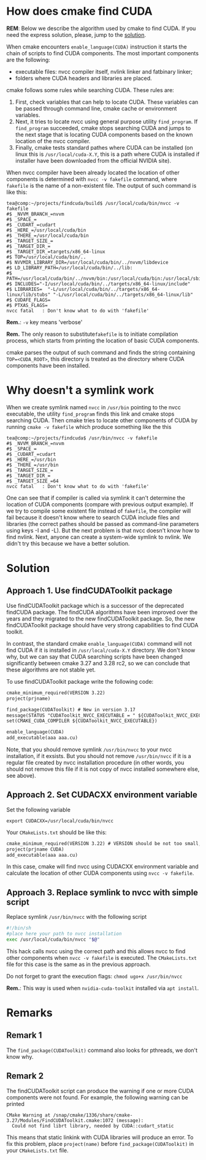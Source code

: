 # How does cmake find CUDA

**REM**: Below we describe the algorithm used by cmake to find CUDA. If you need the express solution, please, jump to the [solution](#solution).

When cmake encounters `enable_language(CUDA)` instruction it starts the chain of scripts to find CUDA components. The most important components are the following:


* executable files: nvcc compiler itself, nvlink linker and fatbinary linker;
* folders where CUDA headers and libraries are placed.

cmake follows some rules while searching CUDA. These rules are:

1. First, check variables that can help to locate CUDA. These variables can be passed through command line, cmake cache or environment variables.
2. Next, it tries to locate nvcc using general purpose utility `find_program`. If `find_program` succeeded, cmake stops searching CUDA and jumps to the next stage that is locating CUDA components based on the known location of the nvcc compiler.
3. Finally, cmake tests standard pathes where CUDA can be installed (on linux this is `/usr/local/cuda-X.Y`, this is a path where CUDA is installed if installer have been downloaded from the official NVIDIA site).

When nvcc compiler have been already located the location of other components is determined with `nvcc -v fakefile` command, where `fakefile` is the name of a non-existent file.
The output of such command is like this:

```console
tea@comp:~/projects/findcuda/build$ /usr/local/cuda/bin/nvcc -v fakefile
#$ _NVVM_BRANCH_=nvvm
#$ _SPACE_= 
#$ _CUDART_=cudart
#$ _HERE_=/usr/local/cuda/bin
#$ _THERE_=/usr/local/cuda/bin
#$ _TARGET_SIZE_=
#$ _TARGET_DIR_=
#$ _TARGET_DIR_=targets/x86_64-linux
#$ TOP=/usr/local/cuda/bin/..
#$ NVVMIR_LIBRARY_DIR=/usr/local/cuda/bin/../nvvm/libdevice
#$ LD_LIBRARY_PATH=/usr/local/cuda/bin/../lib:
#$ PATH=/usr/local/cuda/bin/../nvvm/bin:/usr/local/cuda/bin:/usr/local/sbin:/usr/local/bin:/usr/sbin:/usr/bin:/sbin:/bin:/usr/games:/usr/local/games:/snap/bin:/snap/bin
#$ INCLUDES="-I/usr/local/cuda/bin/../targets/x86_64-linux/include"  
#$ LIBRARIES=  "-L/usr/local/cuda/bin/../targets/x86_64-linux/lib/stubs" "-L/usr/local/cuda/bin/../targets/x86_64-linux/lib"
#$ CUDAFE_FLAGS=
#$ PTXAS_FLAGS=
nvcc fatal   : Don't know what to do with 'fakefile'
```
**Rem.**: `-v` key means 'verbose'

**Rem.** The only reason to substitute`fakefile` is to initiate compilation process, which starts from printing the location of basic CUDA components.

cmake parses the output of such command and finds the string containing `TOP=<CUDA_ROOT>`, this directory is treated as the directory where CUDA components have been installed.


# Why doesn't a symlink work

When we create symlink named `nvcc` in `/usr/bin` pointing to the nvcc executable, the utility `find_program` finds this link and cmake stops searching CUDA. Then cmake tries to locate
other components of CUDA by running `cmake -v fakefile` which produce something like the this

```
tea@comp:~/projects/findcuda$ /usr/bin/nvcc -v fakefile
#$ _NVVM_BRANCH_=nvvm
#$ _SPACE_= 
#$ _CUDART_=cudart
#$ _HERE_=/usr/bin
#$ _THERE_=/usr/bin
#$ _TARGET_SIZE_=
#$ _TARGET_DIR_=
#$ _TARGET_SIZE_=64
nvcc fatal   : Don't know what to do with 'fakefile'
```

One can see that if compiler is called via symlink it can't determine the location of CUDA components (compare with previous output example). If we try to compile some existent file instead of `fakefile`, the compiler will fail because it doesn't know where to search CUDA include files and libraries (the correct pathes should be passed as command-line parameters using keys -I and -L). But the next problem is that nvcc doesn't know how to find nvlink. Next, anyone can create a system-wide symlink to nvlink. We didn't try this because we have a better solution.

# Solution

## Approach 1. Use findCUDAToolkit package

Use findCUDAToolkit package which is a successor of the deprecated findCUDA package. The findCUDA algorithms have been improved over the years and they migrated to the new findCUDAToolkit package. So, the new findCUDAToolkit package should have very strong capabilities to find CUDA toolkit. 

In contrast, the standard cmake `enable_language(CUDA)` command will not find CUDA if it is installed in `/usr/local/cuda-X.Y` directory. We don't know why, but we can say that CUDA searching scripts have been changed significantly between cmake 3.27 and 3.28 rc2, so we can conclude that these algorithms are not stable yet.

To use findCUDAToolkit package write the following code:

```CMakeLists.txt
cmake_minimum_required(VERSION 3.22)
project(prjname)

find_package(CUDAToolkit) # New in version 3.17
message(STATUS "CUDAToolkit_NVCC_EXECUTABLE = " ${CUDAToolkit_NVCC_EXECUTABLE})
set(CMAKE_CUDA_COMPILER ${CUDAToolkit_NVCC_EXECUTABLE})

enable_language(CUDA)
add_executable(aaa aaa.cu)
```

Note, that you should remove symlink `/usr/bin/nvcc` to your nvcc installation, if it exsists. But you should not remove `/usr/bin/nvcc` if it is a regular file created by nvcc installation procedure (in other words, you should not remove this file if it is not copy of nvcc installed somewhere else, see above).



## Approach 2. Set CUDACXX environment variable

Set the following variable

```console
export CUDACXX=/usr/local/cuda/bin/nvcc
```

Your `CMakeLists.txt` should be like this:

```CMakeLists.txt
cmake_minimum_required(VERSION 3.22) # VERSION should be not too small, for example, 3.14 or higher
project(prjname CUDA)
add_executable(aaa aaa.cu)
```

In this case, cmake will find nvcc using CUDACXX environment variable and calculate the location of other CUDA components using `nvcc -v fakefile`.

## Approach 3. Replace symlink to nvcc with simple script

Replace symlink `/usr/bin/nvcc` with the following script

```bash
#!/bin/sh
#place here your path to nvcc installation
exec /usr/local/cuda/bin/nvcc "$@"
```

This hack calls nvcc using the correct path and this allows nvcc to find other components when `nvcc -v fakefile` is executed. The `CMakeLists.txt` file for this case is the same as in the previous approach.

Do not forget to grant the execution flags: `chmod ugo+x /usr/bin/nvcc`

**Rem.**: This way is used when ```nvidia-cuda-toolkit``` installed via `apt install`.<br/>

# Remarks

## Remark 1

The `find_package(CUDAToolkit)` command also looks for pthreads, we don't know why.

## Remark 2

The findCUDAToolkit script can produce the warning if one or more CUDA components were not found. For example, the following warning can be printed
```console
CMake Warning at /snap/cmake/1336/share/cmake-3.27/Modules/FindCUDAToolkit.cmake:1072 (message):
  Could not find librt library, needed by CUDA::cudart_static
```
This means that static linkink with CUDA libraries will produce an error. To fix this problem, place `project(name)` before `find_package(CUDAToolkit)` in your `CMakeLists.txt` file.


